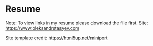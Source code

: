 # Resume
Note: To view links in my resume please download the file first.
Site: https://www.oleksandrstasyev.com

Site template credit: https://html5up.net/miniport
